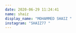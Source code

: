 ```yaml
---
date: 2020-06-29 11:24:41
name: shaiz
display_name: "MOHAMMED SHAIZ "
instagram: "SHAIZ77 "
---
```


